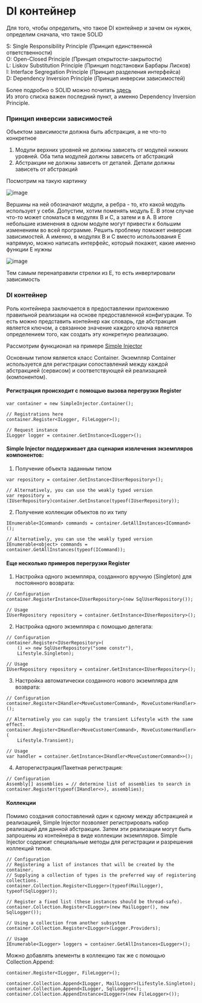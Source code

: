 # DI контейнер
Для того, чтобы определить, что такое DI контейнер и зачем он нужен, определим сначала, что такое SOLID

S: Single Responsibility Principle (Принцип единственной ответственности) \
O: Open-Closed Principle (Принцип открытости-закрытости) \
L: Liskov Substitution Principle (Принцип подстановки Барбары Лисков) \
I: Interface Segregation Principle (Принцип разделения интерфейса) \
D: Dependency Inversion Principle (Принцип инверсии зависимостей) 

Более подробно о SOLID можно почитать [здесь](https://habr.com/ru/company/ruvds/blog/426413/) \
Из этого списка важен последний пункт, а именно Dependency Inversion Principle. 

### Принцип инверсии зависимостей

Объектом зависимости должна быть абстракция, а не что-то конкретное

1) Модули верхних уровней не должны зависеть от модулей нижних уровней. Оба типа модулей должны зависеть от абстракций
2) Абстракции не должны зависеть от деталей. Детали должны зависеть от абстракций

Посмотрим на такую картинку

![image](https://user-images.githubusercontent.com/54811112/160558661-1d587892-7fc4-4e90-ade3-ed0792afec5d.png)

Вершины на ней обозначают модули, а ребра - то, кто какой модуль использует у себя. Допустим, хотим поменять модуль Е. 
В этом случае что-то может сломаться в модулях В и С, а затем и в А. В итоге небольшие изменения в одном модуле могут привести к большим изменениям во всей программе. 
Решить проблему поможет инверсия зависимостей. А именно, в модулях В и С вместо использования Е напрямую, можно написать интерфейс, который покажет, какие именно функции Е нужны

![image](https://user-images.githubusercontent.com/54811112/160562348-137f95ea-b9e2-4ec7-9672-c6f4fb9d5602.png)

Тем самым перенаправили стрелки из Е, то есть инвертировали зависимость

### DI контейнер
Роль контейнера заключается в предоставлении приложению правильной реализации на основе предоставленной конфигурации.
То есть можно представить контейнер как словарь, где абстракция является ключом, а связанное значение каждого ключа является определением того, как создать эту конкретную реализацию.

Рассмотрим функционал на примере [Simple Injector](https://docs.simpleinjector.org/en/latest/using.html)

Основным типом является класс Container. Экземпляр Container используется для регистрации сопоставлений между каждой абстракцией (сервисом) и соответствующей ей реализацией (компонентом).

#### Регистрация происходит с помощью вызова перегрузки Register
```
var container = new SimpleInjector.Container();

// Registrations here
container.Register<ILogger, FileLogger>();

// Request instance
ILogger logger = container.GetInstance<ILogger>();
```

#### Simple Injector поддерживает два сценария извлечения экземпляров компонентов:
1) Получение объекта заданным типом
```
var repository = container.GetInstance<IUserRepository>();

// Alternatively, you can use the weakly typed version
var repository = (IUserRepository)container.GetInstance(typeof(IUserRepository));
```
2) Получение коллекции объектов по их типу
```
IEnumerable<ICommand> commands = container.GetAllInstances<ICommand>();

// Alternatively, you can use the weakly typed version
IEnumerable<object> commands = container.GetAllInstances(typeof(ICommand));
```
#### Еще несколько примеров перегрузки Register
1) Настройка одного экземпляра, созданного вручную (Singleton) для постоянного возврата:
```
// Configuration
container.RegisterInstance<IUserRepository>(new SqlUserRepository());

// Usage
IUserRepository repository = container.GetInstance<IUserRepository>();
```

2) Настройка одного экземпляра с помощью делегата:
```
// Configuration
container.Register<IUserRepository>(
    () => new SqlUserRepository("some constr"),
    Lifestyle.Singleton);

// Usage
IUserRepository repository = container.GetInstance<IUserRepository>();
```

3) Настройка автоматически созданного нового экземпляра для возврата:
```
// Configuration
container.Register<IHandler<MoveCustomerCommand>, MoveCustomerHandler>();

// Alternatively you can supply the transient Lifestyle with the same effect.
container.Register<IHandler<MoveCustomerCommand>, MoveCustomerHandler>(
    Lifestyle.Transient);

// Usage
var handler = container.GetInstance<IHandler<MoveCustomerCommand>>();
```

4) Авторегистрация/Пакетная регистрация:
```
// Configuration
Assembly[] assemblies = // determine list of assemblies to search in
container.Register(typeof(IHandler<>), assemblies);
```

#### Коллекции
Помимо создания сопоставлений один к одному между абстракцией и реализацией, Simple Injector позволяет регистрировать набор реализаций для данной абстракции. Затем эти реализации могут быть запрошены из контейнера в виде коллекции экземпляров. Simple Injector содержит специальные методы для регистрации и разрешения коллекций типов.
```
// Configuration
// Registering a list of instances that will be created by the container.
// Supplying a collection of types is the preferred way of registering collections.
container.Collection.Register<ILogger>(typeof(MailLogger), typeof(SqlLogger));

// Register a fixed list (these instances should be thread-safe).
container.Collection.Register<ILogger>(new MailLogger(), new SqlLogger());

// Using a collection from another subsystem
container.Collection.Register<ILogger>(Logger.Providers);

// Usage
IEnumerable<ILogger> loggers = container.GetAllInstances<ILogger>();
```
Можно добавлять элементы в коллекцию так же с помощью Collection.Append:
```
container.Register<ILogger, FileLogger>();

container.Collection.Append<ILogger, MailLogger>(Lifestyle.Singleton);
container.Collection.Append<ILogger, SqlLogger>();
container.Collection.AppendInstance<ILogger>(new FileLogger>());
```
